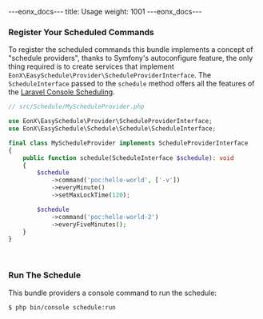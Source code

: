 ---eonx_docs---
title: Usage
weight: 1001
---eonx_docs---

### Register Your Scheduled Commands

To register the scheduled commands this bundle implements a concept of "schedule providers", thanks to Symfony's
autoconfigure feature, the only thing required is to create services that implement `EonX\EasySchedule\Provider\ScheduleProviderInterface`.
The `ScheduleInterface` passed to the `schedule` method offers all the features of the [Laravel Console Scheduling][1].

```php
// src/Schedule/MyScheduleProvider.php

use EonX\EasySchedule\Provider\ScheduleProviderInterface;
use EonX\EasySchedule\Schedule\Schedule\ScheduleInterface;

final class MyScheduleProvider implements ScheduleProviderInterface
{
    public function schedule(ScheduleInterface $schedule): void
    {
        $schedule
            ->command('poc:hello-world', ['-v'])
            ->everyMinute()
            ->setMaxLockTime(120);

        $schedule
            ->command('poc:hello-world-2')
            ->everyFiveMinutes();
    }
}
```

<br>

### Run The Schedule

This bundle providers a console command to run the schedule:

```bash
$ php bin/console schedule:run
```

[1]: https://laravel.com/docs/10.x/scheduling
